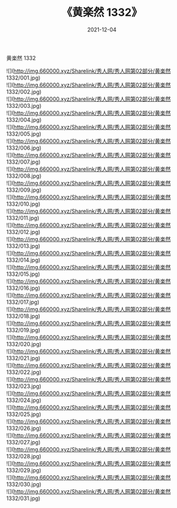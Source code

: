 ﻿---
layout: post
title:  《黄楽然 1332》
date:   2021-12-04
img: http://img.660000.xyz/Sharelink/秀人网/秀人网第02部分/黄楽然 1332/000.jpg
categories: [美女, 清纯, 唯美]
---

黄楽然 1332

  ![](http://img.660000.xyz/Sharelink/秀人网/秀人网第02部分/黄楽然 1332/001.jpg) <br> ![](http://img.660000.xyz/Sharelink/秀人网/秀人网第02部分/黄楽然 1332/002.jpg) <br> ![](http://img.660000.xyz/Sharelink/秀人网/秀人网第02部分/黄楽然 1332/003.jpg) <br> ![](http://img.660000.xyz/Sharelink/秀人网/秀人网第02部分/黄楽然 1332/004.jpg) <br> ![](http://img.660000.xyz/Sharelink/秀人网/秀人网第02部分/黄楽然 1332/005.jpg) <br> ![](http://img.660000.xyz/Sharelink/秀人网/秀人网第02部分/黄楽然 1332/006.jpg) <br> ![](http://img.660000.xyz/Sharelink/秀人网/秀人网第02部分/黄楽然 1332/007.jpg) <br> ![](http://img.660000.xyz/Sharelink/秀人网/秀人网第02部分/黄楽然 1332/008.jpg) <br> ![](http://img.660000.xyz/Sharelink/秀人网/秀人网第02部分/黄楽然 1332/009.jpg) <br> ![](http://img.660000.xyz/Sharelink/秀人网/秀人网第02部分/黄楽然 1332/010.jpg) <br> ![](http://img.660000.xyz/Sharelink/秀人网/秀人网第02部分/黄楽然 1332/011.jpg) <br> ![](http://img.660000.xyz/Sharelink/秀人网/秀人网第02部分/黄楽然 1332/012.jpg) <br> ![](http://img.660000.xyz/Sharelink/秀人网/秀人网第02部分/黄楽然 1332/013.jpg) <br> ![](http://img.660000.xyz/Sharelink/秀人网/秀人网第02部分/黄楽然 1332/014.jpg) <br> ![](http://img.660000.xyz/Sharelink/秀人网/秀人网第02部分/黄楽然 1332/015.jpg) <br> ![](http://img.660000.xyz/Sharelink/秀人网/秀人网第02部分/黄楽然 1332/016.jpg) <br> ![](http://img.660000.xyz/Sharelink/秀人网/秀人网第02部分/黄楽然 1332/017.jpg) <br> ![](http://img.660000.xyz/Sharelink/秀人网/秀人网第02部分/黄楽然 1332/018.jpg) <br> ![](http://img.660000.xyz/Sharelink/秀人网/秀人网第02部分/黄楽然 1332/019.jpg) <br> ![](http://img.660000.xyz/Sharelink/秀人网/秀人网第02部分/黄楽然 1332/020.jpg) <br> ![](http://img.660000.xyz/Sharelink/秀人网/秀人网第02部分/黄楽然 1332/021.jpg) <br> ![](http://img.660000.xyz/Sharelink/秀人网/秀人网第02部分/黄楽然 1332/022.jpg) <br> ![](http://img.660000.xyz/Sharelink/秀人网/秀人网第02部分/黄楽然 1332/023.jpg) <br> ![](http://img.660000.xyz/Sharelink/秀人网/秀人网第02部分/黄楽然 1332/024.jpg) <br> ![](http://img.660000.xyz/Sharelink/秀人网/秀人网第02部分/黄楽然 1332/025.jpg) <br> ![](http://img.660000.xyz/Sharelink/秀人网/秀人网第02部分/黄楽然 1332/026.jpg) <br> ![](http://img.660000.xyz/Sharelink/秀人网/秀人网第02部分/黄楽然 1332/027.jpg) <br> ![](http://img.660000.xyz/Sharelink/秀人网/秀人网第02部分/黄楽然 1332/028.jpg) <br> ![](http://img.660000.xyz/Sharelink/秀人网/秀人网第02部分/黄楽然 1332/029.jpg) <br> ![](http://img.660000.xyz/Sharelink/秀人网/秀人网第02部分/黄楽然 1332/030.jpg) <br> ![](http://img.660000.xyz/Sharelink/秀人网/秀人网第02部分/黄楽然 1332/031.jpg) <br>